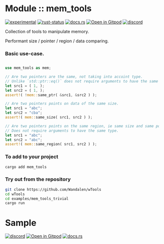 <!-- {{# generate.module_header{} #}} -->

# Module :: mem_tools
[![experimental](https://raster.shields.io/static/v1?label=stability&message=experimental&color=orange&logoColor=eee)](https://github.com/emersion/stability-badges#experimental) [![rust-status](https://github.com/Wandalen/wTools/actions/workflows/ModuleMemToolsPush.yml/badge.svg)](https://github.com/Wandalen/wTools/actions/workflows/ModuleMemToolsPush.yml) [![docs.rs](https://img.shields.io/docsrs/mem_tools?color=e3e8f0&logo=docs.rs)](https://docs.rs/mem_tools) [![Open in Gitpod](https://raster.shields.io/static/v1?label=try&message=online&color=eee&logo=gitpod&logoColor=eee)](https://gitpod.io/#RUN_PATH=.,SAMPLE_FILE=sample%2Frust%2Fmem_tools_trivial_sample%2Fsrc%2Fmain.rs,RUN_POSTFIX=--example%20mem_tools_trivial_sample/https://github.com/Wandalen/wTools) [![discord](https://img.shields.io/discord/872391416519737405?color=eee&logo=discord&logoColor=eee&label=ask)](https://discord.gg/m3YfbXpUUY)

Collection of tools to manipulate memory.

Performant size / pointer / region / data comparing.

### Basic use-case.

<!-- {{# generate.module_sample{} #}} -->

```rust

use mem_tools as mem;

// Are two pointers are the same, not taking into accoint type.
// Unlike `std::ptr::eq()` does not require arguments to have the same type.
let src1 = ( 1, );
let src2 = ( 1, );
assert!( !mem::same_ptr( &src1, &src2 ) );

// Are two pointers points on data of the same size.
let src1 = "abc";
let src2 = "cba";
assert!( mem::same_size( src1, src2 ) );

// Are two pointers points on the same region, ie same size and same pointer.
// Does not require arguments to have the same type.
let src1 = "abc";
let src2 = "abc";
assert!( mem::same_region( src1, src2 ) );

```

### To add to your project

```sh
cargo add mem_tools
```

### Try out from the repository

```sh
git clone https://github.com/Wandalen/wTools
cd wTools
cd examples/mem_tools_trivial
cargo run
```

# Sample

[![discord](https://img.shields.io/discord/872391416519737405?color=eee&logo=discord&logoColor=eee&label=ask)](https://discord.gg/m3YfbXpUUY)
[![Open in Gitpod](https://raster.shields.io/static/v1?label=try&message=online&color=eee&logo=gitpod&logoColor=eee)](https://gitpod.io/#RUN_PATH=sample%2Frust%2Fmeta_tools_trivial_sample,SAMPLE_FILE=.%2Fsrc%2Fmain.rs/https://github.com/Wandalen/wTools)
[![docs.rs](https://raster.shields.io/static/v1?label=docs&message=online&color=eee&logo=docsdotrs&logoColor=eee)](https://docs.rs/meta_tools)
